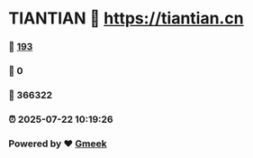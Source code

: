 # TIANTIAN :link: https://tiantian.cn 
### :page_facing_up: [193](https://tiantian.cn/tag.html) 
### :speech_balloon: 0 
### :hibiscus: 366322 
### :alarm_clock: 2025-07-22 10:19:26 
### Powered by :heart: [Gmeek](https://github.com/Meekdai/Gmeek)
